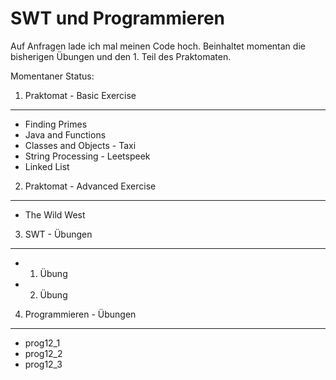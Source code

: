 SWT und Programmieren
=====================

Auf Anfragen lade ich mal meinen Code hoch. Beinhaltet momentan die
bisherigen Übungen und den 1. Teil des Praktomaten.

Momentaner Status:

1. Praktomat - Basic Exercise
-----------------------------

- Finding Primes
- Java and Functions
- Classes and Objects - Taxi
- String Processing - Leetspeek
- Linked List

2. Praktomat - Advanced Exercise
--------------------------------

- The Wild West

3. SWT - Übungen
----------------

- 1. Übung
- 2. Übung

4. Programmieren - Übungen
--------------------------

- prog12\_1
- prog12\_2
- prog12\_3
